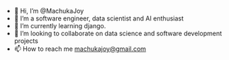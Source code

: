 - 👋 Hi, I’m @MachukaJoy
- 👀 I’m a software engineer, data scientist and AI enthusiast
- 🌱 I’m currently learning django.
- 💞️ I’m looking to collaborate on data science and software development projects
- 📫 How to reach me machukajoy@gmail.com

<!---
MachukaJoy/MachukaJoy is a ✨ special ✨ repository because its `README.md` (this file) appears on your GitHub profile.
You can click the Preview link to take a look at your changes.
--->
